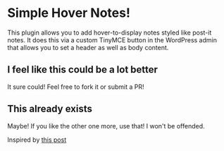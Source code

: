 # Simple Hover Notes!

This plugin allows you to add hover-to-display notes styled like post-it notes. It does this via a custom TinyMCE button in the WordPress admin that allows you to set a header as well as body content.

## I feel like this could be a lot better

It sure could! Feel free to fork it or submit a PR! 

## This already exists

Maybe! If you like the other one more, use that! I won't be offended.


Inspired by [this post](http://adamgreenough.com/2015/07/19/really-simple-front-end-commenting-with-html5-data-attributes/)